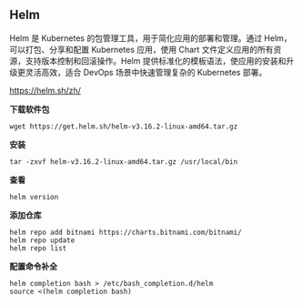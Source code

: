 ## Helm

Helm 是 Kubernetes 的包管理工具，用于简化应用的部署和管理。通过 Helm，可以打包、分享和配置 Kubernetes 应用，使用 Chart 文件定义应用的所有资源，支持版本控制和回滚操作。Helm 提供标准化的模板语法，使应用的安装和升级更灵活高效，适合 DevOps 场景中快速管理复杂的 Kubernetes 部署。

https://helm.sh/zh/

**下载软件包**

```
wget https://get.helm.sh/helm-v3.16.2-linux-amd64.tar.gz
```

**安装**

```
tar -zxvf helm-v3.16.2-linux-amd64.tar.gz /usr/local/bin
```

**查看**

```
helm version
```

**添加仓库**

```
helm repo add bitnami https://charts.bitnami.com/bitnami/
helm repo update
helm repo list
```

**配置命令补全**

```
helm completion bash > /etc/bash_completion.d/helm
source <(helm completion bash)
```

